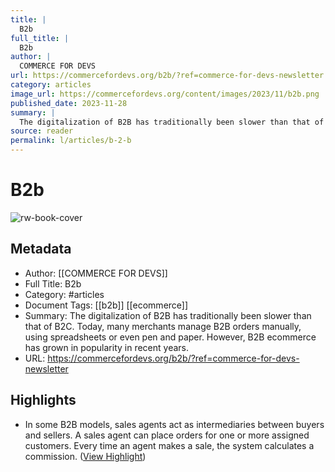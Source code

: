 ```yaml
---
title: |
  B2b
full_title: |
  B2b
author: |
  COMMERCE FOR DEVS
url: https://commercefordevs.org/b2b/?ref=commerce-for-devs-newsletter
category: articles
image_url: https://commercefordevs.org/content/images/2023/11/b2b.png
published_date: 2023-11-28
summary: |
  The digitalization of B2B has traditionally been slower than that of B2C. Today, many merchants manage B2B orders manually, using spreadsheets or even pen and paper. However, B2B ecommerce has grown in popularity in recent years.
source: reader
permalink: l/articles/b-2-b
---
```

# B2b

![rw-book-cover](https://commercefordevs.org/content/images/2023/11/b2b.png)

## Metadata
- Author: [[COMMERCE FOR DEVS]]
- Full Title: B2b
- Category: #articles
- Document Tags: [[b2b]] [[ecommerce]] 
- Summary: The digitalization of B2B has traditionally been slower than that of B2C. Today, many merchants manage B2B orders manually, using spreadsheets or even pen and paper. However, B2B ecommerce has grown in popularity in recent years.
- URL: https://commercefordevs.org/b2b/?ref=commerce-for-devs-newsletter

## Highlights
- In some B2B models, sales agents act as intermediaries between buyers and sellers. A sales agent can place orders for one or more assigned customers. Every time an agent makes a sale, the system calculates a commission. ([View Highlight](https://read.readwise.io/read/01hgdxscybqwqvfpkc4r2h08st))


